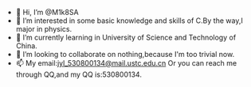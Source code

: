 - 👋 Hi, I’m @M1k8SA
- 👀 I’m interested in some basic knowledge and skills of C.By the way,I major in physics.
- 🌱 I’m currently learning in University of Science and Technology of China.
- 💞️ I’m looking to collaborate on nothing,because I'm too trivial now.
- 📫 My email:jyl_530800134@mail.ustc.edu.cn   Or you can reach me through QQ,and my QQ is:530800134.

<!---
M1k8SA/M1k8SA is a ✨ special ✨ repository because its `README.md` (this file) appears on your GitHub profile.
You can click the Preview link to take a look at your changes.
--->
